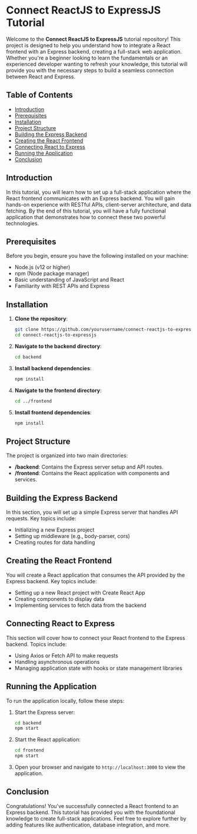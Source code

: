 

# Connect ReactJS to ExpressJS Tutorial

Welcome to the **Connect ReactJS to ExpressJS** tutorial repository! This project is designed to help you understand how to integrate a React frontend with an Express backend, creating a full-stack web application. Whether you're a beginner looking to learn the fundamentals or an experienced developer wanting to refresh your knowledge, this tutorial will provide you with the necessary steps to build a seamless connection between React and Express.

## Table of Contents

- [Introduction](#introduction)
- [Prerequisites](#prerequisites)
- [Installation](#installation)
- [Project Structure](#project-structure)
- [Building the Express Backend](#building-the-express-backend)
- [Creating the React Frontend](#creating-the-react-frontend)
- [Connecting React to Express](#connecting-react-to-express)
- [Running the Application](#running-the-application)
- [Conclusion](#conclusion)


## Introduction

In this tutorial, you will learn how to set up a full-stack application where the React frontend communicates with an Express backend. You will gain hands-on experience with RESTful APIs, client-server architecture, and data fetching. By the end of this tutorial, you will have a fully functional application that demonstrates how to connect these two powerful technologies.

## Prerequisites

Before you begin, ensure you have the following installed on your machine:

- Node.js (v12 or higher)
- npm (Node package manager)
- Basic understanding of JavaScript and React
- Familiarity with REST APIs and Express

## Installation

1. **Clone the repository**:
   ```bash
   git clone https://github.com/yourusername/connect-reactjs-to-expressjs.git
   cd connect-reactjs-to-expressjs
   ```

2. **Navigate to the backend directory**:
   ```bash
   cd backend
   ```

3. **Install backend dependencies**:
   ```bash
   npm install
   ```

4. **Navigate to the frontend directory**:
   ```bash
   cd ../frontend
   ```

5. **Install frontend dependencies**:
   ```bash
   npm install
   ```

## Project Structure

The project is organized into two main directories:

- **/backend**: Contains the Express server setup and API routes.
- **/frontend**: Contains the React application with components and services.

## Building the Express Backend

In this section, you will set up a simple Express server that handles API requests. Key topics include:

- Initializing a new Express project
- Setting up middleware (e.g., body-parser, cors)
- Creating routes for data handling

## Creating the React Frontend

You will create a React application that consumes the API provided by the Express backend. Key topics include:

- Setting up a new React project with Create React App
- Creating components to display data
- Implementing services to fetch data from the backend

## Connecting React to Express

This section will cover how to connect your React frontend to the Express backend. Topics include:

- Using Axios or Fetch API to make requests
- Handling asynchronous operations
- Managing application state with hooks or state management libraries

## Running the Application

To run the application locally, follow these steps:

1. Start the Express server:
   ```bash
   cd backend
   npm start
   ```

2. Start the React application:
   ```bash
   cd frontend
   npm start
   ```

3. Open your browser and navigate to `http://localhost:3000` to view the application.

## Conclusion

Congratulations! You've successfully connected a React frontend to an Express backend. This tutorial has provided you with the foundational knowledge to create full-stack applications. Feel free to explore further by adding features like authentication, database integration, and more.

